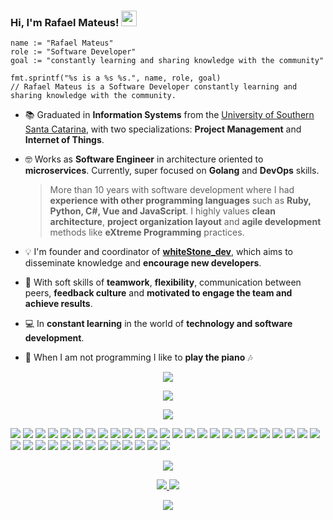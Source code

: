 ### Hi, I'm Rafael Mateus! <img src="https://media.giphy.com/media/hvRJCLFzcasrR4ia7z/giphy.gif" width="25" height="25">

```golang
name := "Rafael Mateus"
role := "Software Developer"
goal := "constantly learning and sharing knowledge with the community"

fmt.sprintf("%s is a %s %s.", name, role, goal)
// Rafael Mateus is a Software Developer constantly learning and sharing knowledge with the community.
```

- 📚 Graduated in **Information Systems** from the [University of Southern Santa Catarina](https://www.unisul.br),
with two specializations: **Project Management** and **Internet of Things**.

- 🤓 Works as **Software Engineer** in architecture oriented to **microservices**.
Currently, super focused on **Golang** and **DevOps** skills.

  > More than 10 years with software development where I had **experience with other programming languages**
such as **Ruby, Python, C#, Vue and JavaScript**. I highly values **clean architecture**,
**project organization layout** and **agile development** methods like **eXtreme Programming** practices.

- 💡 I'm founder and coordinator of **[whiteStone_dev](https://whitestonedev.com.br)**,
which aims to disseminate knowledge and **encourage new developers**.

- 🚀 With soft skills of **teamwork**, **flexibility**, communication between peers,
**feedback culture** and **motivated to engage the team and achieve results**.

- 💻 In **constant learning** in the world of **technology and software development**.

- 🎹 When I am not programming I like to **play the piano** 🎶

<p align="center">
  <img src="https://github-profile-summary-cards.vercel.app/api/cards/profile-details?username=rafaelbmateus"/>
</p>

<p align="center">
  <img src="https://github.com/rafaelbmateus/rafaelbmateus/blob/output/github-contribution-grid-snake.svg"/>
</p>

<p align="center">
  <img src="https://github-profile-trophy.vercel.app/?username=rafaelbmateus"/>
</p>

![](https://img.shields.io/badge/Linux-FCC624?style=for-the-badge&logo=linux&logoColor=black)
![](https://img.shields.io/badge/Alpine-0D597F?style=for-the-badge&logo=alpinelinux&logoColor=black)
![](https://img.shields.io/badge/Terraform-623CE4?style=for-the-badge&logo=terraform&logoColor=white)
![](https://img.shields.io/badge/Ansible-EE0000?style=for-the-badge&logo=ansible&logoColor=white)
![](https://img.shields.io/badge/Vault-000000?style=for-the-badge&logo=vault&logoColor=white)
![](https://img.shields.io/badge/Docker-2496ED?style=for-the-badge&logo=docker&logoColor=white)
![](https://img.shields.io/badge/K8s-326CE5?style=for-the-badge&logo=kubernetes&logoColor=white)
![](https://img.shields.io/badge/Amazon_AWS-232F3E?style=for-the-badge&logo=amazon-aws&logoColor=white)
![](https://img.shields.io/badge/GCP-4285F4?style=for-the-badge&logo=google&logoColor=white)
![](https://img.shields.io/badge/Digital_Ocean-0080FF?style=for-the-badge&logo=digitalocean&logoColor=white)
![](https://img.shields.io/badge/Heroku-430098?style=for-the-badge&logo=heroku&logoColor=white)
![](https://img.shields.io/badge/Backstage-1DB954?style=for-the-badge&logo=spotify&logoColor=white)
![](https://img.shields.io/badge/Kibana-005571?style=for-the-badge&logo=kibana&logoColor=white)
![](https://img.shields.io/badge/RASPBERRY%20PI-C51A4A.svg?&style=for-the-badge&logo=raspberry%20pi&logoColor=white)
![](https://img.shields.io/badge/Git-F05032?style=for-the-badge&logo=git&logoColor=white)
![](https://img.shields.io/badge/GitHub-181717?style=for-the-badge&logo=github&logoColor=white)
![](https://img.shields.io/badge/Gitlab-FC6D26?style=for-the-badge&logo=gitlab&logoColor=white)
![](https://img.shields.io/badge/Postgres-4169E1?style=for-the-badge&logo=postgresql&logoColor=white)
![](https://img.shields.io/badge/Go-00ADD8?style=for-the-badge&logo=go&logoColor=white)
![](https://img.shields.io/badge/Python-14354C?style=for-the-badge&logo=python&logoColor=white)
![](https://img.shields.io/badge/Ruby-CC342D?style=for-the-badge&logo=ruby&logoColor=white)
![](https://img.shields.io/badge/Rails-CC0000?style=for-the-badge&logo=rubyonrails&logoColor=white)
![](https://img.shields.io/badge/RuboCop-000000?style=for-the-badge&logo=rubocop&logoColor=white)
![](https://img.shields.io/badge/Jekyll-CC0000?style=for-the-badge&logo=jekyll&logoColor=white)
![](https://img.shields.io/badge/Datadog-632CA6?style=for-the-badge&logo=datadog&logoColor=white)
![](https://img.shields.io/badge/MQTT-3C5280?style=for-the-badge&logo=eclipsemosquitto&logoColor=white)
![](https://img.shields.io/badge/API%20Gateway-FF4F8B?style=for-the-badge&logo=amazonapigateway&logoColor=white)
![](https://img.shields.io/badge/Apigee-4285F4?style=for-the-badge&logo=google&logoColor=white)
![](https://img.shields.io/badge/Amazon_api_gateway-FF4F8B?style=for-the-badge&logo=amazonapigateway&logoColor=white)
![](https://img.shields.io/badge/Open%20API-6BA539?style=for-the-badge&logo=openapiinitiative&logoColor=white)
![](https://img.shields.io/badge/Swagger-85EA2D?style=for-the-badge&logo=swagger&logoColor=white)
![](https://img.shields.io/badge/Slack-4A154B?style=for-the-badge&logo=slack&logoColor=white)
![](https://img.shields.io/badge/VS%20Code-147EFB?style=for-the-badge&logo=visualstudiocode&logoColor=white)
![](https://img.shields.io/badge/Jamboard-F37C20?style=for-the-badge&logo=jamboard&logoColor=white)
![](https://img.shields.io/badge/Spotify-1DB954?style=for-the-badge&logo=spotify&logoColor=white)
![](https://img.shields.io/badge/Android-3DDC84?style=for-the-badge&logo=android&logoColor=white)
![](https://img.shields.io/badge/Meetup-ED1C40?style=for-the-badge&logo=meetup&logoColor=white)
![](https://img.shields.io/badge/CS_GO-000000?style=for-the-badge&logo=counterstrike&logoColor=white)

<p align="center">
  <a href="https://xkcd.com/">
    <img src="https://imgs.xkcd.com/comics/git.png"/>
  </a>
</p>

<p align="center">
  <a href="https://rafaelbmateus.com.br">
    <img src="https://img.shields.io/badge/WebPage-4285F4?style=for-the-badge&logo=google-chrome&logoColor=white">
  </a>
  <a href="https://www.linkedin.com/in/rafaelbmateus" target="_blank">
    <img src="https://img.shields.io/badge/LinkedIn-0A66C2?style=for-the-badge&logo=linkedin&logoColor=white">
  </a>
</p>

<p align="center">
  <img src="https://komarev.com/ghpvc/?username=rafaelbmateus&label=Profile%20views&color=0e75b6&style=for-the-badge"/>
</p>
